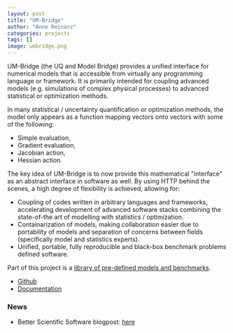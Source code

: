 ```yaml
---
layout: post
title: "UM-Bridge"
author: "Anne Reinarz"
categories: projects
tags: []
image: umbridge.png
---
```


UM-Bridge (the UQ and Model Bridge) provides a unified interface for numerical models that is accessible from virtually any programming language or framework. It is primarily intended for coupling advanced models (e.g. simulations of complex physical processes) to advanced statistical or optimization methods.

In many statistical / uncertainty quantification or optimization methods, the model only appears as a function mapping vectors onto vectors with some of the following:

- Simple evaluation,
- Gradient evaluation,
- Jacobian action,
- Hessian action.

The key idea of UM-Bridge is to now provide this mathematical "interface" as an abstract interface in software as well. By using HTTP behind the scenes, a high degree of flexibility is achieved, allowing for:

- Coupling of codes written in arbitrary languages and frameworks, accelerating development of advanced software stacks combining the state-of-the art of modelling with statistics / optimization.
- Containarization of models, making collaboration easier due to portability of models and separation of concerns between fields (specifically model and statistics experts).
- Unified, portable, fully reproducible and black-box benchmark problems defined software.

Part of this project is a [library of pre-defined models and benchmarks](https://um-bridge-benchmarks.readthedocs.io/en/docs/).

- [Github](https://github.com/UM-Bridge/umbridge)
- [Documentation](https://um-bridge-benchmarks.readthedocs.io/en/docs/)

### News

- Better Scientific Software blogpost: [here](https://bssw.io/blog_posts/enabling-complex-scientific-applications)

